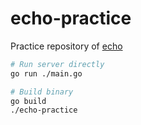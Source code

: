 echo-practice
========
Practice repository of [echo](https://github.com/labstack/echo)

```bash
# Run server directly
go run ./main.go

# Build binary
go build
./echo-practice
```
